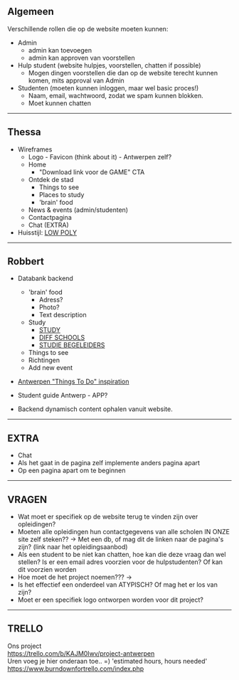 
Algemeen
---

Verschillende rollen die op de website moeten kunnen:
- Admin
  - admin kan toevoegen
  - admin kan approven van voorstellen
- Hulp student (website hulpjes, voorstellen, chatten if possible)
  - Mogen dingen voorstellen die dan op de website terecht kunnen komen, mits approval van Admin
- Studenten (moeten kunnen inloggen, maar wel basic proces!)
  - Naam, email, wachtwoord, zodat we spam kunnen blokken.
  - Moet kunnen chatten

---
Thessa
---

- Wireframes
  - Logo - Favicon (think about it) - Antwerpen zelf?
  - Home
    - "Download link voor de GAME" CTA
  - Ontdek de stad
    - Things to see
    - Places to study
    - 'brain' food
  - News & events (admin/studenten)
  - Contactpagina
  - Chat (EXTRA)
- Huisstijl:
[LOW POLY](https://www.dreamstime.com/stock-illustration-universal-modern-icons-web-mobile-app-polygonal-backgrounds-business-finance-multimedia-hipster-style-low-poly-image57637198)

---
Robbert
---

- Databank backend

  - 'brain' food
    - Adress?
    - Photo?
    - Text description
  - Study
    - [STUDY](https://www.gate15.be/nl/home)
    - [DIFF SCHOOLS](https://www.gate15.be/nl/content/detail/wegwijs/hoger-onderwijs-in-antwerpen)
    - [STUDIE BEGELEIDERS](https://www.kdg.be/contact/)
  - Things to see
  - Richtingen
  - Add new event
- [Antwerpen "Things To Do" inspiration ](http://www.visitantwerpen.be/en/thema-s-en/kinderen-en)
- Student guide Antwerp - APP?
- Backend dynamisch content ophalen vanuit website.
---
EXTRA
---

- Chat
 - Als het gaat in de pagina zelf implemente anders pagina apart
 - Op een pagina apart om te beginnen


---
VRAGEN
---

- Wat moet er specifiek op de website terug te vinden zijn over opleidingen?
- Moeten alle opleidingen hun contactgegevens van alle scholen IN ONZE site zelf steken?? -> Met een db, of mag dit de linken naar de pagina's zijn? (link naar het opleidingsaanbod)
- Als een student to be niet kan chatten, hoe kan die deze vraag dan wel stellen? Is er een email adres voorzien voor de hulpstudenten? Of kan dit voorzien worden
- Hoe moet de het project noemen??? ->
- Is het effectief een onderdeel van ATYPISCH? Of mag het er los van zijn?
- Moet er een specifiek logo ontworpen worden voor dit project?
---
TRELLO
---

Ons project <br>
https://trello.com/b/KAJM0Iwv/project-antwerpen <br>
Uren voeg je hier onderaan toe.. =) 'estimated hours, hours needed' <br>
https://www.burndownfortrello.com/index.php
